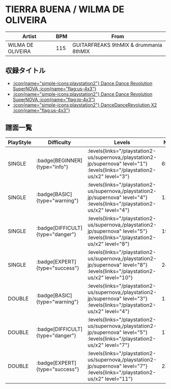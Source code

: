 # TIERRA BUENA / WILMA DE OLIVEIRA

|Artist|BPM|From|
|------|---|----|
|WILMA DE OLIVEIRA|115|GUITARFREAKS 9thMIX & drummania 8thMIX|

## 収録タイトル

- [:icon{name="simple-icons:playstation2"} Dance Dance Revolution SuperNOVA :icon{name="flag:us-4x3"}](/playstation2-us/supernova)
- [:icon{name="simple-icons:playstation2"} Dance Dance Revolution SuperNOVA :icon{name="flag:jp-4x3"}](/playstation2-jp/supernova)
- [:icon{name="simple-icons:playstation2"} DanceDanceRevolution X2 :icon{name="flag:us-4x3"}](/playstation2-us/x2)

## 譜面一覧

|PlayStyle|Difficulty|Levels|Notes|Movie|
|---------|----------|------|-----|-----|
|SINGLE| :badge[BEGINNER]{type="info"}| :levels{links="/playstation2-us/supernova,/playstation2-jp/supernova" level="1"} :levels{links="/playstation2-us/x2" level="3"}|65/0||
|SINGLE| :badge[BASIC]{type="warning"}| :levels{links="/playstation2-us/supernova,/playstation2-jp/supernova" level="4"} :levels{links="/playstation2-us/x2" level="4"}|125/5||
|SINGLE| :badge[DIFFICULT]{type="danger"}| :levels{links="/playstation2-us/supernova,/playstation2-jp/supernova" level="5"} :levels{links="/playstation2-us/x2" level="8"}|190/5||
|SINGLE| :badge[EXPERT]{type="success"}| :levels{links="/playstation2-us/supernova,/playstation2-jp/supernova" level="8"} :levels{links="/playstation2-us/x2" level="10"}|246/5||
|DOUBLE| :badge[BASIC]{type="warning"}| :levels{links="/playstation2-us/supernova,/playstation2-jp/supernova" level="3"} :levels{links="/playstation2-us/x2" level="4"}|112/16||
|DOUBLE| :badge[DIFFICULT]{type="danger"}| :levels{links="/playstation2-us/supernova,/playstation2-jp/supernova" level="5"} :levels{links="/playstation2-us/x2" level="7"}|176/5||
|DOUBLE| :badge[EXPERT]{type="success"}| :levels{links="/playstation2-us/supernova,/playstation2-jp/supernova" level="7"} :levels{links="/playstation2-us/x2" level="11"}|239/1||
